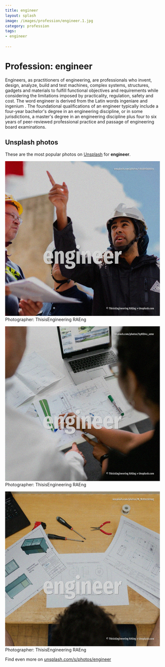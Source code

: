 ```yaml
---
title: engineer
layout: splash
image: /images/profession/engineer.1.jpg
category: profession
tags:
- engineer

---
```

# Profession: engineer

Engineers, as practitioners of engineering, are professionals who invent, design, analyze, build 
and test machines, complex systems, structures, gadgets and materials to fulfill functional 
objectives and requirements while considering the limitations imposed by practicality, regulation, 
safety and cost.
The word engineer  is derived from the Latin words ingeniare  and ingenium .
The foundational qualifications of an engineer typically include a four-year bachelor's degree in 
an engineering discipline, or in some jurisdictions, a master's degree in an engineering discipline 
plus four to six years of peer-reviewed professional practice  and passage of engineering board 
examinations.

 
## Unsplash photos
These are the most popular photos on [Unsplash](https://unsplash.com) for **engineer**.
 
![engineer](/images/profession/engineer.1.jpg)
Photographer:  ThisisEngineering RAEng
 
![engineer](/images/profession/engineer.2.jpg)
Photographer:  ThisisEngineering RAEng
 
![engineer](/images/profession/engineer.3.jpg)
Photographer:  ThisisEngineering RAEng
 
Find even more on [unsplash.com/s/photos/engineer](https://unsplash.com/s/photos/engineer)
 
